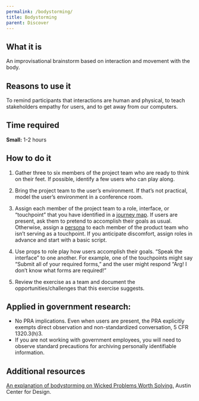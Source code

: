 ```yaml
---
permalink: /bodystorming/
title: Bodystorming
parent: Discover
---
```


## What it is

An improvisational brainstorm based on interaction and movement with the body.

## Reasons to use it

To remind participants that interactions are human and physical, to teach stakeholders empathy for users, and to get away from our computers.

## Time required

**Small:** 1-2 hours

## How to do it

1. Gather three to six members of the project team who are ready to think on their feet. If possible, identify a few users who can play along.

2. Bring the project team to the user’s environment. If that’s not practical, model the user’s environment in a conference room.

3. Assign each member of the project team to a role, interface, or “touchpoint” that you have identified in a [journey map](../journey-mapping/). If users are present, ask them to pretend to accomplish their goals as usual. Otherwise, assign a [persona](../personas/) to each member of the product team who isn’t serving as a touchpoint. If you anticipate discomfort, assign roles in advance and start with a basic script.

4. Use props to role play how users accomplish their goals. “Speak the interface” to one another. For example, one of the touchpoints might say “Submit all of your required forms,” and the user might respond “Arg! I don’t know what forms are required!”

5. Review the exercise as a team and document the opportunities/challenges that this exercise suggests.

## Applied in government research:

- No PRA implications. Even when users are present, the PRA explicitly exempts direct observation and non-standardized conversation, 5 CFR 1320.3(h)3.
- If you are not working with government employees, you will need to observe standard precautions for archiving personally identifiable information.

## Additional resources

[An explanation of bodystorming on Wicked Problems Worth Solving.](https://www.wickedproblems.com/6_bodystorming.php) Austin Center for Design.
